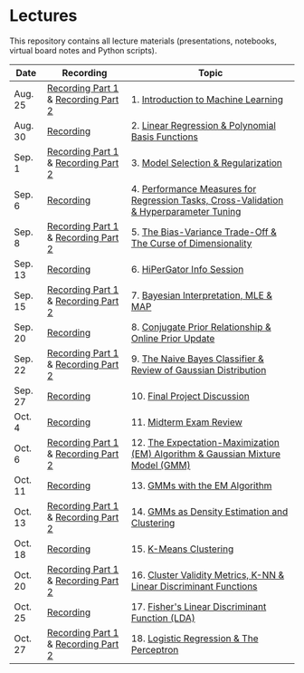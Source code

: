 # Lectures

This repository contains all lecture materials (presentations, notebooks, virtual board notes and Python scripts).

| Date | Recording | Topic |
| -- | -- | -- |
| Aug. 25 | [Recording Part 1](https://ufedge.video.ufl.edu/Mediasite/Channel/fall2022eel5840/watch/e64bfc8cfa2c44bba15d640415df660e1d) & [Recording Part 2](https://ufedge.video.ufl.edu/Mediasite/Channel/fall2022eel5840/watch/cfeabb4c75fa41f19812941ecee583381d) | 1. [Introduction to Machine Learning](https://github.com/UF-EEL5840-F22/Lectures/tree/main/Lecture%201) |
| Aug. 30 | [Recording](https://ufedge.video.ufl.edu/Mediasite/Channel/fall2022eel5840/watch/b4bb9d3d8d6c4bef837e8178a510fd731d) | 2. [Linear Regression & Polynomial Basis Functions](https://github.com/UF-EEL5840-F22/Lectures/tree/main/Lecture%202) |
| Sep. 1 | [Recording Part 1](https://ufedge.video.ufl.edu/Mediasite/Channel/fall2022eel5840/watch/70f3fa43c3934cc2aba150c7b5b607e01d) & [Recording Part 2](https://ufedge.video.ufl.edu/Mediasite/Channel/fall2022eel5840/watch/b4b6a3ca83ba4a9c9b06861feb7119911d) | 3. [Model Selection & Regularization](https://github.com/UF-EEL5840-F22/Lectures/tree/main/Lecture%203) |
| Sep. 6 | [Recording](https://ufedge.video.ufl.edu/Mediasite/Channel/fall2022eel5840/watch/5f9d2efeff784a958dc09fa6323217381d) | 4. [Performance Measures for Regression Tasks, Cross-Validation & Hyperparameter Tuning](https://github.com/UF-EEL5840-F22/Lectures/tree/main/Lecture%204) |
| Sep. 8 | [Recording Part 1](https://ufedge.video.ufl.edu/Mediasite/Channel/fall2022eel5840/watch/d5c3dfb36d1a48a1bcfd5e12acfc13c81d) & [Recording Part 2](https://ufedge.video.ufl.edu/Mediasite/Channel/fall2022eel5840/watch/00c70a64efe343fa97e855764a1457a31d) | 5. [The Bias-Variance Trade-Off & The Curse of Dimensionality](https://github.com/UF-EEL5840-F22/Lectures/tree/main/Lecture%205) |
| Sep. 13 | [Recording](https://ufedge.video.ufl.edu/Mediasite/Channel/fall2022eel5840/watch/e965809f8f72411a9cfc3ab0dbcd140f1d) | 6. [HiPerGator Info Session](https://github.com/UF-EEL5840-F22/Lectures/tree/main/Lecture%206) |
| Sep. 15 | [Recording Part 1](https://ufedge.video.ufl.edu/Mediasite/Channel/fall2022eel5840/watch/fdbecb5615b34a238600a274c54f9ad41d) & [Recording Part 2](https://ufedge.video.ufl.edu/Mediasite/Channel/fall2022eel5840/watch/edb00049e5e54c15ad556c419eb825e51d) | 7. [Bayesian Interpretation, MLE & MAP](https://github.com/UF-EEL5840-F22/Lectures/tree/main/Lecture%207) |
| Sep. 20 | [Recording](https://ufedge.video.ufl.edu/Mediasite/Channel/fall2022eel5840/watch/90befff12e564a24a7b6972fa583545a1d) | 8. [Conjugate Prior Relationship & Online Prior Update](https://github.com/UF-EEL5840-F22/Lectures/tree/main/Lecture%208) |
| Sep. 22 | [Recording Part 1](https://ufedge.video.ufl.edu/Mediasite/Channel/fall2022eel5840/watch/b4a4f31a200a46a9ac670f79e389cc791d) & [Recording Part 2](https://ufedge.video.ufl.edu/Mediasite/Channel/fall2022eel5840/watch/76403ec7ec674fd99bcd79fc49e839261d) | 9. [The Naive Bayes Classifier & Review of Gaussian Distribution](https://github.com/UF-EEL5840-F22/Lectures/tree/main/Lecture%209) |
| Sep. 27 | [Recording](https://ufedge.video.ufl.edu/Mediasite/Channel/fall2022eel5840/watch/acec563f1d654024a0cab6173d52b9551d) | 10. [Final Project Discussion](https://github.com/UF-EEL5840-F22/Lectures/tree/main/Lecture%2010) |
| Oct. 4 | [Recording](https://ufedge.video.ufl.edu/Mediasite/Channel/fall2022eel5840/watch/16ca8ac6a5444a8e892d5ebe6fec577e1d) | 11. [Midterm Exam Review](https://github.com/UF-EEL5840-F22/Lectures/tree/main/Lecture%2011) |
| Oct. 6 | [Recording Part 1](https://ufedge.video.ufl.edu/Mediasite/Channel/fall2022eel5840/watch/93be21e9b6094d2b9cbd178574d5cfb51d) & [Recording Part 2](https://ufedge.video.ufl.edu/Mediasite/Channel/fall2022eel5840/watch/56a381293fe64c20a496e2e28dc5592b1d) | 12. [The Expectation-Maximization (EM) Algorithm & Gaussian Mixture Model (GMM)](https://github.com/UF-EEL5840-F22/Lectures/tree/main/Lecture%2012) |
| Oct. 11 | [Recording](https://ufedge.video.ufl.edu/Mediasite/Channel/fall2022eel5840/watch/3b0e6744d14e4ed7bdd606ca1c5756fd1d) | 13. [GMMs with the EM Algorithm](https://github.com/UF-EEL5840-F22/Lectures/tree/main/Lecture%2013) |
| Oct. 13 | [Recording Part 1](https://ufedge.video.ufl.edu/Mediasite/Channel/fall2022eel5840/watch/e37b5a01ec7f4a9881bceb5db0ae63da1d) & [Recording Part 2](https://ufedge.video.ufl.edu/Mediasite/Channel/fall2022eel5840/watch/6bf3a554746b475391d4ee5a5c4cf74b1d) | 14. [GMMs as Density Estimation and Clustering](https://github.com/UF-EEL5840-F22/Lectures/tree/main/Lecture%2014) |
| Oct. 18| [Recording](https://ufedge.video.ufl.edu/Mediasite/Channel/fall2022eel5840/watch/bb84c0b5be224cd093da173e8d60a3391d) | 15. [K-Means Clustering](https://github.com/UF-EEL5840-F22/Lectures/tree/main/Lecture%2015) |
| Oct. 20| [Recording Part 1](https://ufedge.video.ufl.edu/Mediasite/Channel/fall2022eel5840/watch/886f98eeb364431a94dbf989ba574d181d) & [Recording Part 2](https://ufedge.video.ufl.edu/Mediasite/Channel/fall2022eel5840/watch/f7950e80b6e648b6b143bcf33b56eff91d) | 16. [Cluster Validity Metrics, K-NN & Linear Discriminant Functions](https://github.com/UF-EEL5840-F22/Lectures/tree/main/Lecture%2016) |
| Oct. 25| [Recording](https://ufedge.video.ufl.edu/Mediasite/Channel/fall2022eel5840/watch/f6d504d5787a41678f204aba9186747c1d) | 17. [Fisher's Linear Discriminant Function (LDA)](https://github.com/UF-EEL5840-F22/Lectures/tree/main/Lecture%2017) |
| Oct. 27| [Recording Part 1](https://ufedge.video.ufl.edu/Mediasite/Channel/fall2022eel5840/watch/40d6821f5e54478ebced3edd53c241961d) & [Recording Part 2](https://ufedge.video.ufl.edu/Mediasite/Channel/fall2022eel5840/watch/595fda23555c4f56befa7559e81425821d) | 18. [Logistic Regression & The Perceptron](https://github.com/UF-EEL5840-F22/Lectures/tree/main/Lecture%2018) |
